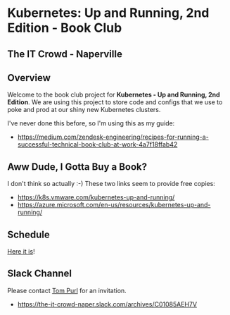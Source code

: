 # Kubernetes: Up and Running, 2nd Edition - Book Club
## The IT Crowd - Naperville

## Overview

Welcome to the book club project for **Kubernetes - Up and Running, 2nd
Edition**. We are using this project to store code and configs that we
use to poke and prod at our shiny new Kubernetes clusters.

I've never done this before, so I'm using this as my guide:

- https://medium.com/zendesk-engineering/recipes-for-running-a-successful-technical-book-club-at-work-4a7f18ffab42

## Aww Dude, I Gotta Buy a Book?

I don't think so actually :-) These two links seem to provide free copies:

- https://k8s.vmware.com/kubernetes-up-and-running/
- https://azure.microsoft.com/en-us/resources/kubernetes-up-and-running/

## Schedule

[Here it is](schedule.md)!

## Slack Channel

Please contact [Tom Purl](https://github.com/tompurl) for an invitation.

- https://the-it-crowd-naper.slack.com/archives/C01085AEH7V

